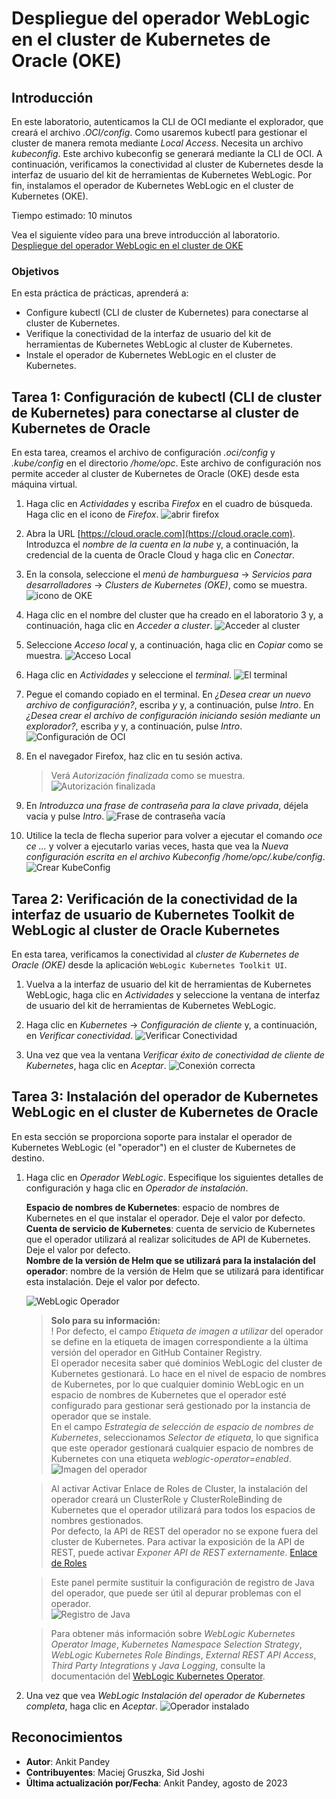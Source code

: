 # Despliegue del operador WebLogic en el cluster de Kubernetes de Oracle (OKE)

## Introducción

En este laboratorio, autenticamos la CLI de OCI mediante el explorador, que creará el archivo _.OCI/config_. Como usaremos kubectl para gestionar el cluster de manera remota mediante _Local Access_. Necesita un archivo _kubeconfig_. Este archivo kubeconfig se generará mediante la CLI de OCI. A continuación, verificamos la conectividad al cluster de Kubernetes desde la interfaz de usuario del kit de herramientas de Kubernetes WebLogic. Por fin, instalamos el operador de Kubernetes WebLogic en el cluster de Kubernetes (OKE).

Tiempo estimado: 10 minutos

Vea el siguiente vídeo para una breve introducción al laboratorio. [Despliegue del operador WebLogic en el cluster de OKE](videohub:1_0itbllhe)

### Objetivos

En esta práctica de prácticas, aprenderá a:

*   Configure kubectl (CLI de cluster de Kubernetes) para conectarse al cluster de Kubernetes.
*   Verifique la conectividad de la interfaz de usuario del kit de herramientas de Kubernetes WebLogic al cluster de Kubernetes.
*   Instale el operador de Kubernetes WebLogic en el cluster de Kubernetes.

## Tarea 1: Configuración de kubectl (CLI de cluster de Kubernetes) para conectarse al cluster de Kubernetes de Oracle

En esta tarea, creamos el archivo de configuración _.oci/config_ y _.kube/config_ en el directorio _/home/opc_. Este archivo de configuración nos permite acceder al cluster de Kubernetes de Oracle (OKE) desde esta máquina virtual.

1.  Haga clic en _Actividades_ y escriba _Firefox_ en el cuadro de búsqueda. Haga clic en el icono de _Firefox_. ![abrir firefox](images/open-firefox.png)
    
2.  Abra la URL [https://cloud.oracle.com](https://cloud.oracle.com). Introduzca el _nombre de la cuenta en la nube_ y, a continuación, la credencial de la cuenta de Oracle Cloud y haga clic en _Conectar_.
    
3.  En la consola, seleccione el _menú de hamburguesa_ -> _Servicios para desarrolladores_ -> _Clusters de Kubernetes (OKE)_, como se muestra. ![icono de OKE](images/oke-icon.png)
    
4.  Haga clic en el nombre del cluster que ha creado en el laboratorio 3 y, a continuación, haga clic en _Acceder a cluster_. ![Acceder al cluster](images/access-cluster.png)
    
5.  Seleccione _Acceso local_ y, a continuación, haga clic en _Copiar_ como se muestra. ![Acceso Local](images/local-access.png)
    
6.  Haga clic en _Actividades_ y seleccione el _terminal_. ![El terminal](images/click-terminal.png)
    
7.  Pegue el comando copiado en el terminal. En _¿Desea crear un nuevo archivo de configuración?_, escriba _y_ y, a continuación, pulse _Intro_. En _¿Desea crear el archivo de configuración iniciando sesión mediante un explorador?_, escriba _y_ y, a continuación, pulse _Intro_. ![Configuración de OCI](images/oci-config.png)
    
8.  En el navegador Firefox, haz clic en tu sesión activa.
    
    > Verá _Autorización finalizada_ como se muestra. ![Autorización finalizada](images/authorization-complete.png)
    
9.  En _Introduzca una frase de contraseña para la clave privada_, déjela vacía y pulse _Intro_. ![Frase de contraseña vacía](images/empty-passphrase.png)
    
10.  Utilice la tecla de flecha superior para volver a ejecutar el comando _oce ce ..._ y volver a ejecutarlo varias veces, hasta que vea la _Nueva configuración escrita en el archivo Kubeconfig /home/opc/.kube/config_. ![Crear KubeConfig](images/create-kubeconfig.png)
    

## Tarea 2: Verificación de la conectividad de la interfaz de usuario de Kubernetes Toolkit de WebLogic al cluster de Oracle Kubernetes

En esta tarea, verificamos la conectividad al _cluster de Kubernetes de Oracle (OKE)_ desde la aplicación `WebLogic Kubernetes Toolkit UI`.

1.  Vuelva a la interfaz de usuario del kit de herramientas de Kubernetes WebLogic, haga clic en _Actividades_ y seleccione la ventana de interfaz de usuario del kit de herramientas de Kubernetes WebLogic.
    
2.  Haga clic en _Kubernetes_ -> _Configuración de cliente_ y, a continuación, en _Verificar conectividad_. ![Verificar Conectividad](images/verify-connectivity.png)
    
3.  Una vez que vea la ventana _Verificar éxito de conectividad de cliente de Kubernetes_, haga clic en _Aceptar_. ![Conexión correcta](images/successfully-connected.png)
    

## Tarea 3: Instalación del operador de Kubernetes WebLogic en el cluster de Kubernetes de Oracle

En esta sección se proporciona soporte para instalar el operador de Kubernetes WebLogic (el "operador") en el cluster de Kubernetes de destino.

1.  Haga clic en _Operador WebLogic_. Especifique los siguientes detalles de configuración y haga clic en _Operador de instalación_.
    
    **Espacio de nombres de Kubernetes**: espacio de nombres de Kubernetes en el que instalar el operador. Deje el valor por defecto.  
    **Cuenta de servicio de Kubernetes**: cuenta de servicio de Kubernetes que el operador utilizará al realizar solicitudes de API de Kubernetes. Deje el valor por defecto.  
    **Nombre de la versión de Helm que se utilizará para la instalación del operador**: nombre de la versión de Helm que se utilizará para identificar esta instalación. Deje el valor por defecto.  
    
    ![WebLogic Operador](images/weblogic-operator.png)
    
    > **Solo para su información:**  
    > ! Por defecto, el campo _Etiqueta de imagen a utilizar_ del operador se define en la etiqueta de imagen correspondiente a la última versión del operador en GitHub Container Registry.  
    > El operador necesita saber qué dominios WebLogic del cluster de Kubernetes gestionará. Lo hace en el nivel de espacio de nombres de Kubernetes, por lo que cualquier dominio WebLogic en un espacio de nombres de Kubernetes que el operador esté configurado para gestionar será gestionado por la instancia de operador que se instale.  
    > En el campo _Estrategia de selección de espacio de nombres de Kubernetes_, seleccionamos _Selector de etiqueta_, lo que significa que este operador gestionará cualquier espacio de nombres de Kubernetes con una etiqueta _weblogic-operator=enabled_.  
    > ![Imagen del operador](images/operator-image.png)
    
    > Al activar Activar Enlace de Roles de Cluster, la instalación del operador creará un ClusterRole y ClusterRoleBinding de Kubernetes que el operador utilizará para todos los espacios de nombres gestionados.  
    > Por defecto, la API de REST del operador no se expone fuera del cluster de Kubernetes. Para activar la exposición de la API de REST, puede activar _Exponer API de REST externamente_. [Enlace de Roles](images/role-binding.png)  
    
    > Este panel permite sustituir la configuración de registro de Java del operador, que puede ser útil al depurar problemas con el operador.  
    > ![Registro de Java](images/java-logging.png)  
    
    > Para obtener más información sobre _WebLogic Kubernetes Operator Image_, _Kubernetes Namespace Selection Strategy_, _WebLogic Kubernetes Role Bindings_, _External REST API Access_, _Third Party Integrations_ y _Java Logging_, consulte la documentación del [WebLogic Kubernetes Operator](https://oracle.github.io/weblogic-toolkit-ui/navigate/kubernetes/k8s-wko/).
    
2.  Una vez que vea _WebLogic Instalación del operador de Kubernetes completa_, haga clic en _Aceptar_. ![Operador instalado](images/operator-installed.png)
    

## Reconocimientos

*   **Autor**: Ankit Pandey
*   **Contribuyentes**: Maciej Gruszka, Sid Joshi
*   **Última actualización por/Fecha**: Ankit Pandey, agosto de 2023